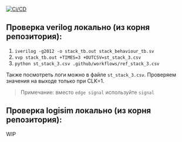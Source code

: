 [![Ci/CD](../../actions/workflows/ci.yaml/badge.svg?branch=main&event=workflow_dispatch)](../../actions/workflows/ci.yaml)

## Проверка verilog локально (из корня репозитория):

1. `iverilog -g2012 -o stack_tb.out stack_behaviour_tb.sv`
2. `vvp stack_tb.out +TIMES=3 +OUTCSV=st_stack_3.csv`
3. `python st_stack_3.csv .github/workflows/ref_stack_3.csv`

Также посмотреть логи можно в файле `st_stack_3.csv`. Проверяем значения на выходе только при CLK=1.

> Примечание: вместо `edge signal` используйте `signal`

## Проверка logisim локально (из корня репозитория):

WIP
